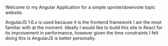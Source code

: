 Welcome to my Angular Application for a simple upvote/downvote topic website.

AngularJS 1.6.x is used because it is the frontend framework I am the most familiar with at the moment. Ideally I would like to build this site in React for its improvement in performance, however given the time constraints I felt doing this is AngularJS is better personally.